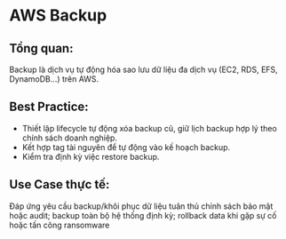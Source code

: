 # AWS Backup

## Tổng quan:

Backup là dịch vụ tự động hóa sao lưu dữ liệu đa dịch vụ (EC2, RDS, EFS, DynamoDB...) trên AWS.

## Best Practice:

- Thiết lập lifecycle tự động xóa backup cũ, giữ lịch backup hợp lý theo chính sách doanh nghiệp.
- Kết hợp tag tài nguyên để tự động vào kế hoạch backup.
- Kiểm tra định kỳ việc restore backup.

## Use Case thực tế:

Đáp ứng yêu cầu backup/khôi phục dữ liệu tuân thủ chính sách bảo mật hoặc audit; backup toàn bộ hệ thống định kỳ; rollback data khi gặp sự cố hoặc tấn công ransomware
